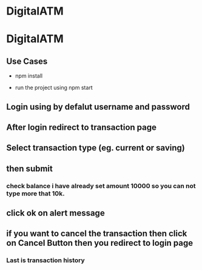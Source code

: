# DigitalATM

# DigitalATM

## Use Cases

- npm install

- run the project using npm start

## Login using by defalut username and password

## After login redirect to transaction page

## Select transaction type (eg. current or saving)

## then submit

### check balance i have already set amount 10000 so you can not type more that 10k.

## click ok on alert message

## if you want to cancel the transaction then click on Cancel Button then you redirect to login page

### Last is transaction history
